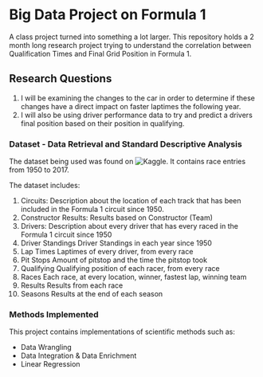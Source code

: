 # Big Data Project on Formula 1

A class project turned into something a lot larger. This repository holds a 2 month long research project trying to understand the correlation between Qualification Times and Final Grid Position in Formula 1. 

## Research Questions

1. I will be examining the changes to the car in order to determine if these changes have a direct impact on faster laptimes the following year. 
2. I will also be using driver performance data to try and predict a drivers final position based on their position in qualifying.

### Dataset - Data Retrieval and Standard Descriptive Analysis

The dataset being used was found on ![Kaggle](https://www.kaggle.com/cjgdev/formula-1-race-data-19502017).
It contains race entries from 1950 to 2017. 

The dataset includes:

1. Circuits: Description about the location of each track that has been included in the Formula 1 circuit since 1950.
2. Constructor Results: Results based on Constructor (Team)
3. Drivers: Description about every driver that has every raced in the Formula 1 circuit since 1950
4. Driver Standings Driver Standings in each year since 1950
5. Lap Times Laptimes of every driver, from every race
6. Pit Stops Amount of pitstop and the time the pitstop took
7. Qualifying Qualifying position of each racer, from every race
8. Races Each race, at every location, winner, fastest lap, winning team
9. Results Results from each race
10. Seasons Results at the end of each season


### Methods Implemented 
This project contains implementations of scientific methods such as: 
- Data Wrangling
- Data Integration & Data Enrichment
- Linear Regression
